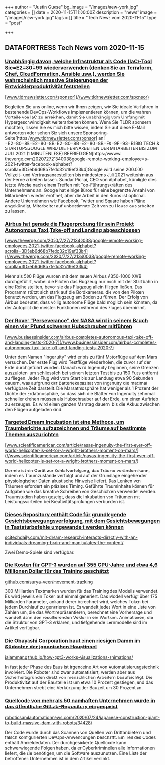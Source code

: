 +++
author = "Justin Guese"
bg_image = "/images/new-york.jpg"
categories = []
date = 2020-11-15T11:00:00Z
description = "news"
image = "/images/new-york.jpg"
tags = []
title = "Tech News vom 2020-11-15"
type = "post"

+++

        
## DATAFORTRESS Tech News vom 2020-11-15



### [Unabhängig davon, welche Infrastruktur als Code (IaC)-Tool Sie=E2=80=99 wiederverwenden (denken Sie an Terraform, Chef, CloudFormation, Ansible usw.), werden Sie wahrscheinlich massive Steigerungen der Entwicklerproduktivität feststellen](//www.tldrnewsletter.com/sponsor)


[www.tldrnewsletter.com/sponsor](//www.tldrnewsletter.com/sponsor)


Begleiten Sie uns online, wenn wir Ihnen zeigen, wie Sie ideale Verfahren in bestehende DevOps-Workflows implementieren können, um die wahren Vorteile von IaC zu erreichen, damit Sie unabhängig vom Umfang mit Hypergeschwindigkeit weiterarbeiten können. Wenn Sie TLDR sponsern möchten, lassen Sie es mich bitte wissen, indem Sie auf diese E-Mail antworten oder sehen Sie sich unsere Sponsoring-Seite[https:/www.tldrnewsletter.comsponsor] an! =E2=80=8B=E2=80=8B=E2=80=8B=E2=80=8B=F0=9F=93=B1BIG TECH & STARTUPSGOOGLE WIRD DIE FERNARBEITEN DER MITARBEITER BIS ZUM JULI 2021 (1 MINUTENLESE) BEFRIEDIGEN[https:/wwww. theverge.com202072721340038google-remote-working-employee=s-2021-twitter-facebook-alphabet?scrolla=3D5eb6d68b7fedc32c19ef33b4]Google wird seine 200.000 Vollzeit- und Vertragsangestellten bis mindestens Juli 2021 weiterhin aus der Ferne arbeiten lassen. Sundar Pichai, CEO von Alphabet, kündigte dies letzte Woche nach einem Treffen mit Top-Führungskräften des Unternehmens an. Google hat einige Büros für eine begrenzte Anzahl von Mitarbeitern wieder eröffnet, aber die Arbeit in den Büros ist optional. Andere Unternehmen wie Facebook, Twitter und Square haben Pläne angekündigt, Mitarbeiter auf unbestimmte Zeit von zu Hause aus arbeiten zu lassen.


### [Airbus hat gerade die Flugerprobung für sein Projekt Autonomous Taxi,Take-off and Landing abgeschlossen](//www.theverge.com/2020/7/27/21340038/google-remote-working-employees-2021-twitter-facebook-alphabet?scrolla=3D5eb6d68b7fedc32c19ef33b4)


[www.theverge.com/2020/7/27/21340038/google-remote-working-employees-2021-twitter-facebook-alphabet?scrolla=3D5eb6d68b7fedc32c19ef33b4](//www.theverge.com/2020/7/27/21340038/google-remote-working-employees-2021-twitter-facebook-alphabet?scrolla=3D5eb6d68b7fedc32c19ef33b4)


Mehr als 500 Flüge wurden mit dem neuen Airbus A350-1000 XWB durchgeführt, wobei die Piloten das Flugzeug nur noch mit der Startbahn in eine Reihe stellten, bevor sie das Flugzeug allein fliegen ließen. Das Programm stützt sich stark auf die Bordkameras, die von den Piloten benutzt werden, um das Flugzeug am Boden zu führen. Der Erfolg von Airbus bedeutet, dass völlig autonome Flüge bald möglich sein könnten, da der Autopilot die meisten Funktionen während des Fluges übernimmt.


### [Der Rover "Perseverance" der NASA wird in seinem Bauch einen vier Pfund schweren Hubschrauber mitführen](//www.businessinsider.com/airbus-completes-autonomous-taxi-take-off-and-landing-tests-2020-7)


[www.businessinsider.com/airbus-completes-autonomous-taxi-take-off-and-landing-tests-2020-7](//www.businessinsider.com/airbus-completes-autonomous-taxi-take-off-and-landing-tests-2020-7)


Unter dem Namen "Ingenuity" wird er bis zu fünf Motorflüge auf dem Mars versuchen. Der erste Flug wird Testflüge wiederholen, die zuvor auf der Erde durchgeführt wurden. Danach wird Ingenuity beginnen, seine Grenzen auszuloten, um schliesslich bei seinem letzten Test bis zu 150 Fuss entfernt zu fliegen. Jeder Flug wird vom Start bis zur Landung etwa 90 Sekunden dauern, was aufgrund der Batteriekapazität von Ingenuity die maximal verfügbare Zeit darstellt. Die Marsatmosphäre hat weniger als 1 Prozent der Dichte der Erdatmosphäre, so dass sich die Blätter von Ingenuity zehnmal schneller drehen müssen als Hubschrauber auf der Erde, um einen Auftrieb zu erzeugen. Es wird einen ganzen Marstag dauern, bis die Akkus zwischen den Flügen aufgeladen sind.


### [Targeted Dream Incubation ist eine Methode, um Traumberichte aufzuzeichnen und Träume auf bestimmte Themen auszurichten](//www.scientificamerican.com/article/nasas-ingenuity-the-first-ever-off-world-helicopter-is-set-for-a-wright-brothers-moment-on-mars/)


[www.scientificamerican.com/article/nasas-ingenuity-the-first-ever-off-world-helicopter-is-set-for-a-wright-brothers-moment-on-mars/](//www.scientificamerican.com/article/nasas-ingenuity-the-first-ever-off-world-helicopter-is-set-for-a-wright-brothers-moment-on-mars/)


Dormio ist ein Gerät zur Schlafverfolgung, das Träume verändern kann, indem es Traumzustände verfolgt und auf der Grundlage eingehender physiologischer Daten akustische Hinweise liefert. Das Lenken von Träumen erfordert ein präzises Timing. Geführte Trauminhalte können für Aufgaben wie das kreative Schreiben von Geschichten verwendet werden. Traumstudien haben gezeigt, dass die Inkubation von Träumen mit Leistungsvorteilen bei Kreativitätsprüfungen verbunden ist.


### [Dieses Repository enthält Code für grundlegende Gesichtsbewegungsverfolgung, mit dem Gesichtsbewegungen in Tastaturbefehle umgewandelt werden können](//scitechdaily.com/mit-dream-research-interacts-directly-with-an-individuals-dreaming-brain-and-manipulates-the-content/)


[scitechdaily.com/mit-dream-research-interacts-directly-with-an-individuals-dreaming-brain-and-manipulates-the-content/](//scitechdaily.com/mit-dream-research-interacts-directly-with-an-individuals-dreaming-brain-and-manipulates-the-content/)


Zwei Demo-Spiele sind verfügbar.


### [Die Kosten für GPT-3 wurden auf 355 GPU-Jahre und etwa 4,6 Millionen Dollar für das Training geschätzt](//github.com/surya-veer/movement-tracking)


[github.com/surya-veer/movement-tracking](//github.com/surya-veer/movement-tracking)


300 Milliarden Textmarken wurden für das Training des Modells verwendet. Es wird jeweils ein Token auf einmal generiert. Das Modell verfügt über 175 Milliarden Parameter, anhand derer berechnet wird, welches Token bei jedem Durchlauf zu generieren ist. Es wandelt jedes Wort in eine Liste von Zahlen um, die das Wort repräsentieren, berechnet eine Vorhersage und wandelt dann den resultierenden Vektor in ein Wort um. Animationen, die die Struktur von GPT-3 erklären, und tiefgehende Lernmodelle sind im Artikel verfügbar.


### [Die Obayashi Corporation baut einen riesigen Damm im Südosten der japanischen Hauptinsel](//jalammar.github.io/how-gpt3-works-visualizations-animations/)


[jalammar.github.io/how-gpt3-works-visualizations-animations/](//jalammar.github.io/how-gpt3-works-visualizations-animations/)


In fast jeder Phase des Baus ist irgendeine Art von Automatisierungstechnik involviert. Die Roboter sind zwar automatisiert, werden aber aus Sicherheitsgründen direkt von menschlichen Arbeitern beaufsichtigt. Die Produktivität auf der Baustelle ist um etwa 10 Prozent gestiegen, und das Unternehmen strebt eine Verkürzung der Bauzeit um 30 Prozent an.


### [Quellcode von mehr als 50 namhaften Unternehmen wurde in das öffentliche GitLab-Repository eingespeist](//roboticsandautomationnews.com/2020/07/24/japanese-construction-giant-to-build-massive-dam-with-robots/34428/)


[roboticsandautomationnews.com/2020/07/24/japanese-construction-giant-to-build-massive-dam-with-robots/34428/](//roboticsandautomationnews.com/2020/07/24/japanese-construction-giant-to-build-massive-dam-with-robots/34428/)


Der Code wurde durch das Scannen von Quellen von Drittanbietern und falsch konfigurierten DevOps-Anwendungen beschafft. Ein Teil des Codes enthält Anmeldedaten. Der durchgesickerte Quellcode kann schwerwiegende Folgen haben, da er Cyberkriminellen alle Informationen liefert, die sie benötigen, um die Software auszunutzen. Eine Liste der betroffenen Unternehmen ist in dem Artikel verlinkt.